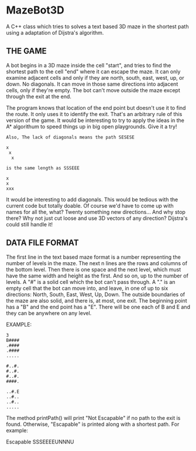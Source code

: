 MazeBot3D
=========

A C++ class which tries to solves a text based 3D maze in the shortest path using a adaptation of Dijstra's algorithm.

THE GAME
--------

A bot begins in a 3D maze inside the cell "start", and tries to find the shortest path to the cell "end" where it can escape the maze. It can only examine adjacent cells and only if they are north, south, east, west, up, or down. No diagonals. It can move in those same directions into adjacent cells, only if they're empty. The bot can't move outside the maze except through the exit at the end.

The program knows that location of the end point but doesn't use it to find the route. It only uses it to identify the exit. That's an arbitrary rule of this version of the game. It would be interesting to try to apply the ideas in the A* algorithum to speed things up in big open playgrounds. Give it a try!

    Also, The lack of diagonals means the path SESESE 

    x
     x
      x

    is the same length as SSSEEE 

    x
    x
    xxx

It would be interesting to add diagonals. This would be tedious with the current code but totally doable. Of course we'd have to come up with names for all the, what? Twenty something new directions... And why stop there? Why not just cut loose and use 3D vectors of any direction? Dijstra's could still handle it!


DATA FILE FORMAT
----------------

The first line in the text based maze format is a number representing the number of levels in the maze. The next n lines are the rows and columns of the bottom level. Then there is one space and the next level, which must have the same width and height as the first. And so on, up to the number of levels. A "#" is a solid cell which the bot can't pass through. A "." is an empty cell that the bot can move into, and leave, in one of up to six directions: North, South, East, West, Up, Down. The outside boundaries of the maze are also solid, and there is, at most, one exit. The beginning point has a "B" and the end point has a "E". There will be one each of B and E and they can be anywhere on any level.


EXAMPLE:

    3
    B####
    .####
    .####
    .....

    #..#.
    #..#.
    #..#.
    ####.

    ..#.E
    ..#..
    ..#..
    .....


The method printPath() will print "Not Escapable" if no path to the exit is found. Otherwise, "Escapable" is printed along with a shortest path. For example:

Escapable SSSEEEEUNNNU


